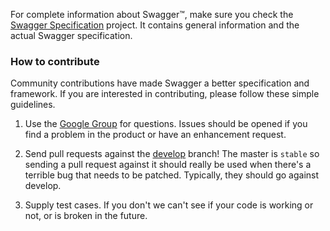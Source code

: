 For complete information about Swagger™, make sure you check the [Swagger Specification](https://github.com/wordnik/swagger-spec) project. It contains general information and the actual Swagger specification.

### How to contribute
Community contributions have made Swagger a better specification and framework.  If you are interested in contributing, please follow these simple guidelines.

1.  Use the [Google Group](https://groups.google.com/forum/#!forum/swagger-swaggersocket) for questions.  Issues should be opened if you find a problem in the product or have an enhancement request.

2.  Send pull requests against the [develop](https://github.com/wordnik/swagger-core/tree/develop) branch!  The master is `stable` so sending a pull request against it should really be used when there's a terrible bug that needs to be patched.  Typically, they should go against develop.

3.  Supply test cases.  If you don't we can't see if your code is working or not, or is broken in the future.
